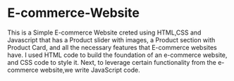 # E-commerce-Website
This is a Simple E-commerce Website creted using HTML,CSS and Javascript that has a Product slider with images, a Product section with Product Card, and all the necessary features that E-commerce websites have.
I used HTML code to build the foundation of an e-commerce website, and CSS code to style it.
Next, to leverage certain functionality from the e-commerce website,we write JavaScript code.
